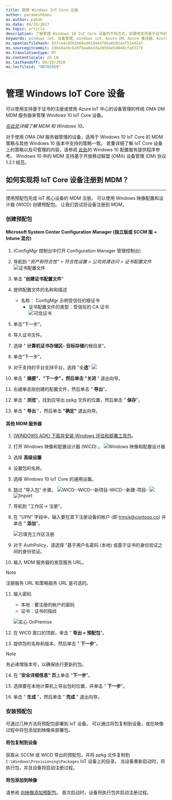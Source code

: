 ```yaml
---
title: 管理 Windows IoT Core 设备
author: parameshbabu
ms.author: pabab
ms.date: 08/28/2017
ms.topic: article
description: 了解管理 Windows 10 IoT Core 设备的不同方式，如使用支持基于证书的注册的传统 OMA DM MDM 服务器。
keywords: windows iot，设备管理，windows iot，Azure DM，Azure 集线器，Azure IoT
ms.openlocfilehash: 837ce4cd202b08ed01d44476ba6b91aaf52ed2af
ms.sourcegitcommit: 2d04dae9cb26f9aa6e1da2056be5d04dcfab317d
ms.translationtype: MT
ms.contentlocale: zh-CN
ms.lasthandoff: 09/18/2020
ms.locfileid: "90782959"
---
```

# <a name="managing-windows-iot-core-devices"></a>管理 Windows IoT Core 设备

可以使用支持基于证书的注册或使用 Azure IoT 中心的设备管理的传统 OMA DM MDM 服务器来管理 Windows 10 IoT Core 设备。  

 _[在此处](https://msdn.microsoft.com/library/windows/hardware/dn914769(v=vs.85).aspx)详细了解 MDM 和 Windows 10。_  

对于使用 OMA DM 服务器管理的设备，适用于 Windows 10 IoT Core 的 MDM 策略与其他 Windows 10 版本中支持的策略一致。 若要详细了解 IoT Core 设备上的策略以及可管理的内容，请参阅 [此处](https://aka.ms/csplist)的 Windows 10 配置服务提供程序参考。 Windows 10 中的 MDM 支持基于开放移动联盟 (OMA) 设备管理 (DM) 协议1.2.1 规范。

## <a name="how-do-i-enroll-an-iot-core-device-into-a-mdm"></a>如何实现将 IoT Core 设备注册到 MDM？
___
使用预配包完成 IoT 核心设备的 MDM 注册。 可以使用 Windows 映像配置和设计器 (WICD) 创建预配包。 让我们尝试将设备注册到 MDM。

### <a name="creating-a-provisioning-package"></a>创建预配包

#### <a name="microsoft-system-center-configuration-manager-standalone-or-sccmintune-hybrid"></a>Microsoft System Center Configuration Manager (独立版或 SCCM 版 + Intune 混合) 

1.  (ConfigMgr 控制台中打开 Configuration Manager 管理控制台) 

2. 导航到 "_资产和符合性" > 符合性设置 > 公司资源访问 > 证书配置文件_ 
    ![ 证书配置文件](../media/ManagingDevices/ConfigMgr-Certificate-Profiles.PNG)

3. 单击 "**创建证书配置文件**"

4. 提供配置文件的名称和描述
   - 名称： ConfigMgr 示例受信任的根证书
     - 证书配置文件的类型：受信任的 CA 证书  
     ![可信证书](../media/ManagingDevices/ConfigMgr-Certificate-Profiles-Wizard.png)

5. 单击“下一步”。

6. 导入证书文件。

7. 选择 " **计算机证书存储区-** **目标存储**的根目录"。

8. 单击“下一步”。

9. 对于支持的平台支持平台，选择 "全**选**" ![](../media/ManagingDevices/ConfigMgr-Certificate-Profiles-Wizard-Supported-Platforms.png)

10. 单击 " **摘要"、"下一步"，然后单击 "关闭** " 退出向导。

11. 右键单击刚创建的配置文件，然后单击 " **导出**"。

12. 单击 " **浏览**"，找到应导出 ppkg 文件的位置，然后单击 " **保存**"。

13. 单击 " **导出** "，然后单击 **"确定"** 退出向导。

#### <a name="other-mdm-servers"></a>其他 MDM 服务器

1. [ (WINDOWS ADK) 下载并安装 Windows 评估和部署工具包](https://developer.microsoft.com/windows/hardware/windows-assessment-deployment-kit)。

2. 打开 Windows 映像和配置设计器 (WICD) 。
   ![Windows 映像和配置设计器](../media/ManagingDevices/WICD-Start-Page.png)

3. 选择 **高级设置**

4. 设置包的名称。

5. 选择 Windows 10 IoT Core 的通用设置。

6. 跳过 "导入包" 步骤。
   ![WICD--WICD--新项目-WICD--新建-项目- ](../media/ManagingDevices/WICD-Advanced-Provisioning-New-Project-Details.PNG) 
    ![ ](../media/ManagingDevices/WICD-Advanced-Provisioning-New-Project-Editions.PNG) 
    ![ Import](../media/ManagingDevices/WICD-Advanced-Provisioning-New-Project-Import.PNG)

7. 导航到 "工作区-> 注册"。

8. 在 "UPN" 字段中，输入要在其下注册设备的帐户 (即 trmck@contoso.co) 并单击 " **添加**"。

   ![已填充工作区注册](../media/ManagingDevices/WICD-Workplace-Enrollments-UPN-Filled.png)

9. 对于 AuthPolicy，请选择 "基于用户名密码 (本地) 或基于证书的身份验证之间的身份验证。

10. 输入 MDM 服务器的发现服务 URL。

> [!NOTE]
> 注册服务 URL 和策略服务 URL 是可选的。

11. 输入密码  
    - 本地：要注册的帐户的密码  
    - 证书：证书的指纹
    
    ![实心 OnPremise](../media/ManagingDevices/WICD-Workplace-Enrollments-UPN-Details-Filled-Premise.png)  

12. 在 WICD 窗口的顶部，单击 " **导出 > 预配包**"。

13. 提供包的名称和版本，然后单击 " **下一步**"。 

> [!NOTE]
> 务必递增版本号，以确保执行更新的包。

14. 在 "**安全详细信息" 页**上单击 "**下一步**"。

15. 选择要在本地计算机上导出包的位置，并单击 " **下一步**"。

16. 单击 " **生成** "，然后单击 " **完成** " 退出向导。

### <a name="installing-the-provisioning-package"></a>安装预配包

可通过几种方法将预配包部署到 IoT 设备。 可以通过将包复制到设备，或在映像过程中将包添加到映像来部署包。

#### <a name="copying-package-to-device"></a>将包复制到设备

获取从 SCCM 或 WICD 导出的预配包，并将 ppkg 文件复制到 `C:\Windows\Provisioning\Packages` IoT 设备上的目录。 当设备重新启动时，将执行包，并且设备将启动注册过程。

#### <a name="adding-package-to-image"></a>将包添加到映像

请参阅 [向映像添加预配包](https://docs.microsoft.com/windows-hardware/manufacture/iot/add-a-provisioning-package-to-an-image)。 首次启动时，设备将执行包并启动注册过程。
